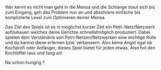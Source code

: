 Wer kennt es nicht man geht in die Mensa und die Schlange staut sich bis zum Eingang, geh das Problem nun an und absolviere einfache bis komplizierte Level zum Optimieren deiner Mensa.

Das Ziel des Spiels ist es in möglichst kurzer Zeit ein Petri-Netz/Netzwerk aufzubauen welches deine Gerichte schnellstmöglich produziert. Dabei spielen dein Verständnis von Petri-Netzen/Netzwerken eine wichtige Rolle und du kannst diese erlernen bzw. verbessern. Also keine Angst egal ob Kochprofi oder Anfänger, dieses Spiel bietet für jeden etwas. Also hol den Kochlöffel raus und fang an!

Na schon hungrig ? 

